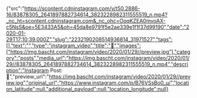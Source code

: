 {"src":"https://scontent.cdninstagram.com/v/t50.2886-16/83878305_2641897882734614_3823228982311555519_n.mp4?_nc_ht=scontent.cdninstagram.com&_nc_ohc=OqqKZEA0mvoAX-c5NsS&oe=5E3433A5&oh=45da8e9791f5e2ae339e1f1f37d99190","date":"2020-01-29T17:10:39.000Z","slug":"2232190208514936814_31971527","tags":[],"text":"","type":"instagram_video","title":"🔨","images":["https://img.bascht.com/instagram/video/2020/01/29//preview.jpg"],"category":"posts","media_url":"https://img.bascht.com/instagram/video/2020/01/29//83878305_2641897882734614_3823228982311555519_n.mp4","description":"Instagram Post: 🔨","preview_url":"https://img.bascht.com/instagram/video/2020/01/29//preview.jpg","original_url":"https://www.instagram.com/p/B76VSsBo0_u/","location_latitude":null,"additional_payload":null,"location_longitude":null}
